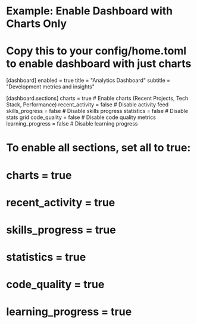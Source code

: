 # Example: Enable Dashboard with Charts Only

# Copy this to your config/home.toml to enable dashboard with just charts

[dashboard]
enabled = true
title = "Analytics Dashboard"
subtitle = "Development metrics and insights"

[dashboard.sections]
charts = true             # Enable charts (Recent Projects, Tech Stack, Performance)
recent_activity = false   # Disable activity feed
skills_progress = false   # Disable skills progress
statistics = false        # Disable stats grid
code_quality = false      # Disable code quality metrics
learning_progress = false # Disable learning progress

# To enable all sections, set all to true:
# charts = true
# recent_activity = true
# skills_progress = true
# statistics = true
# code_quality = true
# learning_progress = true